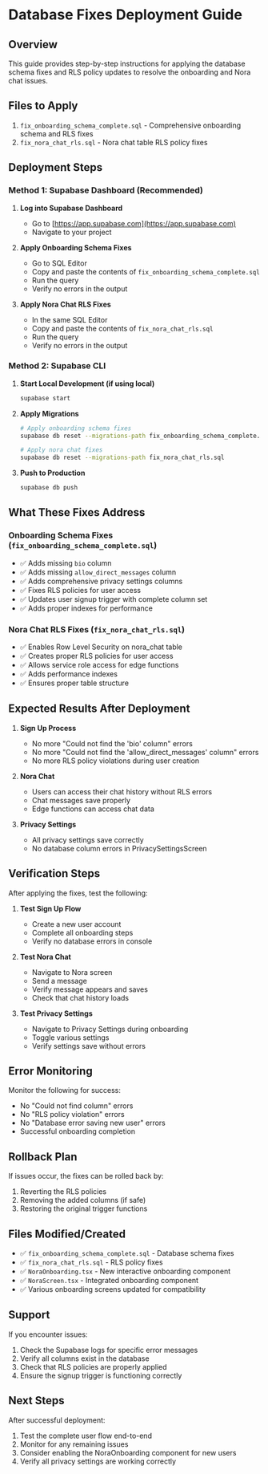 # Database Fixes Deployment Guide

## Overview
This guide provides step-by-step instructions for applying the database schema fixes and RLS policy updates to resolve the onboarding and Nora chat issues.

## Files to Apply
1. `fix_onboarding_schema_complete.sql` - Comprehensive onboarding schema and RLS fixes
2. `fix_nora_chat_rls.sql` - Nora chat table RLS policy fixes

## Deployment Steps

### Method 1: Supabase Dashboard (Recommended)

1. **Log into Supabase Dashboard**
   - Go to [https://app.supabase.com](https://app.supabase.com)
   - Navigate to your project

2. **Apply Onboarding Schema Fixes**
   - Go to SQL Editor
   - Copy and paste the contents of `fix_onboarding_schema_complete.sql`
   - Run the query
   - Verify no errors in the output

3. **Apply Nora Chat RLS Fixes**
   - In the same SQL Editor
   - Copy and paste the contents of `fix_nora_chat_rls.sql`
   - Run the query
   - Verify no errors in the output

### Method 2: Supabase CLI

1. **Start Local Development (if using local)**
   ```bash
   supabase start
   ```

2. **Apply Migrations**
   ```bash
   # Apply onboarding schema fixes
   supabase db reset --migrations-path fix_onboarding_schema_complete.sql
   
   # Apply nora chat fixes
   supabase db reset --migrations-path fix_nora_chat_rls.sql
   ```

3. **Push to Production**
   ```bash
   supabase db push
   ```

## What These Fixes Address

### Onboarding Schema Fixes (`fix_onboarding_schema_complete.sql`)
- ✅ Adds missing `bio` column
- ✅ Adds missing `allow_direct_messages` column  
- ✅ Adds comprehensive privacy settings columns
- ✅ Fixes RLS policies for user access
- ✅ Updates user signup trigger with complete column set
- ✅ Adds proper indexes for performance

### Nora Chat RLS Fixes (`fix_nora_chat_rls.sql`)
- ✅ Enables Row Level Security on nora_chat table
- ✅ Creates proper RLS policies for user access
- ✅ Allows service role access for edge functions
- ✅ Adds performance indexes
- ✅ Ensures proper table structure

## Expected Results After Deployment

1. **Sign Up Process**
   - No more "Could not find the 'bio' column" errors
   - No more "Could not find the 'allow_direct_messages' column" errors
   - No more RLS policy violations during user creation

2. **Nora Chat**
   - Users can access their chat history without RLS errors
   - Chat messages save properly
   - Edge functions can access chat data

3. **Privacy Settings**
   - All privacy settings save correctly
   - No database column errors in PrivacySettingsScreen

## Verification Steps

After applying the fixes, test the following:

1. **Test Sign Up Flow**
   - Create a new user account
   - Complete all onboarding steps
   - Verify no database errors in console

2. **Test Nora Chat**
   - Navigate to Nora screen
   - Send a message
   - Verify message appears and saves
   - Check that chat history loads

3. **Test Privacy Settings**
   - Navigate to Privacy Settings during onboarding
   - Toggle various settings
   - Verify settings save without errors

## Error Monitoring

Monitor the following for success:
- No "Could not find column" errors
- No "RLS policy violation" errors
- No "Database error saving new user" errors
- Successful onboarding completion

## Rollback Plan

If issues occur, the fixes can be rolled back by:
1. Reverting the RLS policies
2. Removing the added columns (if safe)
3. Restoring the original trigger functions

## Files Modified/Created

- ✅ `fix_onboarding_schema_complete.sql` - Database schema fixes
- ✅ `fix_nora_chat_rls.sql` - RLS policy fixes  
- ✅ `NoraOnboarding.tsx` - New interactive onboarding component
- ✅ `NoraScreen.tsx` - Integrated onboarding component
- ✅ Various onboarding screens updated for compatibility

## Support

If you encounter issues:
1. Check the Supabase logs for specific error messages
2. Verify all columns exist in the database
3. Check that RLS policies are properly applied
4. Ensure the signup trigger is functioning correctly

## Next Steps

After successful deployment:
1. Test the complete user flow end-to-end
2. Monitor for any remaining issues
3. Consider enabling the NoraOnboarding component for new users
4. Verify all privacy settings are working correctly